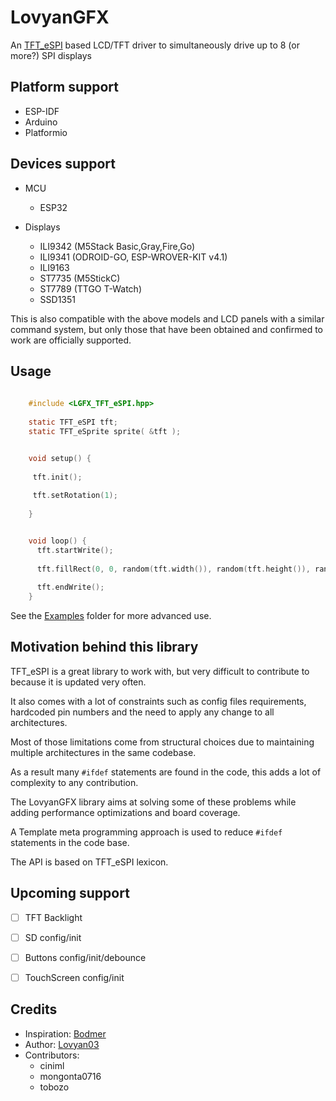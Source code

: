 # LovyanGFX

An [TFT_eSPI](https://github.com/Bodmer/TFT_eSPI) based LCD/TFT driver to simultaneously drive up to 8 (or more?) SPI displays

Platform support
----------------
  - ESP-IDF
  - Arduino
  - Platformio

Devices support
---------------
  - MCU
    - ESP32

  - Displays
    - ILI9342 (M5Stack Basic,Gray,Fire,Go)
    - ILI9341 (ODROID-GO, ESP-WROVER-KIT v4.1)
    - ILI9163
    - ST7735 (M5StickC)
    - ST7789 (TTGO T-Watch)
    - SSD1351

This is also compatible with the above models and LCD panels with a similar command system, but only those that have been obtained and confirmed to work are officially supported.  

Usage
-----

```C
    
    #include <LGFX_TFT_eSPI.hpp>
    
    static TFT_eSPI tft;
    static TFT_eSprite sprite( &tft );


    void setup() {
    
     tft.init();
     
     tft.setRotation(1);
     
    }


    void loop() {
      tft.startWrite();
      
      tft.fillRect(0, 0, random(tft.width()), random(tft.height()), random(2^16));
      
      tft.endWrite();
    }

```

See the [Examples](examples) folder for more advanced use.


Motivation behind this library
----------

TFT_eSPI is a great library to work with, but very difficult to contribute to because it is updated very often.

It also comes with a lot of constraints such as config files requirements, hardcoded pin numbers and the need to 
apply any change to all architectures.

Most of those limitations come from structural choices due to maintaining multiple architectures in the same codebase.

As a result many `#ifdef` statements are found in the code, this adds a lot of complexity to any contribution.

The LovyanGFX library aims at solving some of these problems while adding performance optimizations and 
board coverage.

A Template meta programming approach is used to reduce `#ifdef` statements in the code base.

The API is based on TFT_eSPI lexicon.


Upcoming support
--------------------------
- [ ] TFT Backlight
- [ ] SD config/init
- [ ] Buttons config/init/debounce
- [ ] TouchScreen config/init


Credits
-------

  - Inspiration: [Bodmer](https://github.com/Bodmer)
  - Author: [Lovyan03](https://github.com/lovyan03)
  - Contributors:
    - ciniml
    - mongonta0716 
    - tobozo

    


